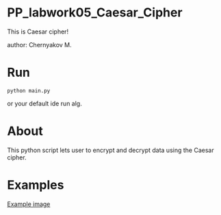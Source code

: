 # PP_labwork05_Caesar_Cipher
This is Caesar cipher!

author: Chernyakov M.

# Run

`python main.py`

or your default ide run alg.

# About

This python script lets user to encrypt and decrypt data using the Caesar cipher.

# Examples

[Example image](https://github.com/mruax/PP_labwork05_Caesar_Cipher/blob/master/src/examples.png?raw=True)
